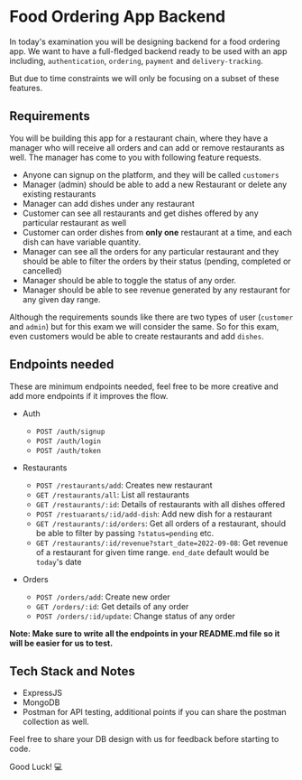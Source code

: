 # Food Ordering App Backend

In today's examination you will be designing backend for a food ordering app. We want to have a full-fledged backend ready to be used with an app including, `authentication`, `ordering`, `payment` and `delivery-tracking`. 

But due to time constraints we will only be focusing on a subset of these features.

## Requirements
You will be building this app for a restaurant chain, where they have a manager who will receive all orders and can add or remove restaurants as well. The manager has come to you with following feature requests.

- Anyone can signup on the platform, and they will be called `customers`
- Manager (admin) should be able to add a new Restaurant or delete any existing restaurants
- Manager can add dishes under any restaurant
- Customer can see all restaurants and get dishes offered by any particular restaurant as well
- Customer can order dishes from **only one** restaurant at a time, and each dish can have variable quantity.
- Manager can see all the orders for any particular restaurant and they should be able to filter the orders by their status (pending, completed or cancelled)
- Manager should be able to toggle the status of any order.
- Manager should be able to see revenue generated by any restaurant for any given day range.

Although the requirements sounds like there are two types of user (`customer` and `admin`) but for this exam we will consider the same. So for this exam, even customers would be able to create restaurants and add `dishes`.

## Endpoints needed
These are minimum endpoints needed, feel free to be more creative and add more endpoints if it improves the flow.
- Auth
  - `POST /auth/signup`  
  - `POST /auth/login`
  - `POST /auth/token`
  
- Restaurants 
  - `POST /restaurants/add`: Creates new restaurant
  - `GET /restaurants/all`: List all restaurants
  - `GET /restaurants/:id`: Details of restaurants with all dishes offered
  - `POST /restuarants/:id/add-dish`: Add new dish for a restaurant
  - `GET /restaurants/:id/orders`: Get all orders of a restaurant, should be able to filter by passing `?status=pending` etc.
  - `GET /restaurants/:id/revenue?start_date=2022-09-08`: Get revenue of a restaurant for given time range. `end_date` default would be `today`'s date
  
- Orders
  - `POST /orders/add`: Create new order
  - `GET /orders/:id`: Get details of any order
  - `POST /orders/:id/update`: Change status of any order

**Note: Make sure to write all the endpoints in your README.md file so it will be easier for us to test.**

## Tech Stack and Notes
- ExpressJS
- MongoDB
- Postman for API testing, additional points if you can share the postman collection as well.

Feel free to share your DB design with us for feedback before starting to code.

Good Luck! 💻